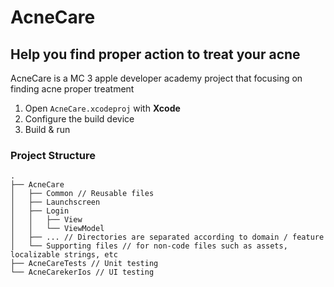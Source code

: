 # AcneCare

## Help you find proper action to treat your acne 
AcneCare is a MC 3 apple developer academy project that focusing on finding acne proper treatment
1. Open `AcneCare.xcodeproj` with **Xcode**
2. Configure the build device
3. Build & run

### Project Structure
```
.
├── AcneCare
│   ├── Common // Reusable files
│   ├── Launchscreen
│   ├── Login
│   │   ├── View
│   │   └── ViewModel
│   ├── ... // Directories are separated according to domain / feature
│   └── Supporting files // for non-code files such as assets, localizable strings, etc
├── AcneCareTests // Unit testing
└── AcneCarekerIos // UI testing
```